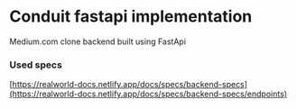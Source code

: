 # Conduit fastapi implementation

Medium.com clone backend built using FastApi

### Used specs
[https://realworld-docs.netlify.app/docs/specs/backend-specs](https://realworld-docs.netlify.app/docs/specs/backend-specs/endpoints)
